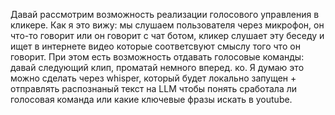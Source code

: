 Давай рассмотрим возможность реализации голосового управления в кликере.
Как я это вижу: мы слушаем пользователя через микрофон, он что-то говорит или он говорит с чат ботом, 
кликер слушает эту беседу и ищет в интернете видео которые соответсвуют смыслу того что он говорит.
При этом есть возможность отдавать голосовые команды: давай следующий клип, проматай немного вперед.
ко.
Я думаю это можно сделать через whisper, который будет локально запущен + отправлять распознаный текст на LLM чтобы понять сработала ли голосовая команда или какие ключевые фразы искать в youtube.
